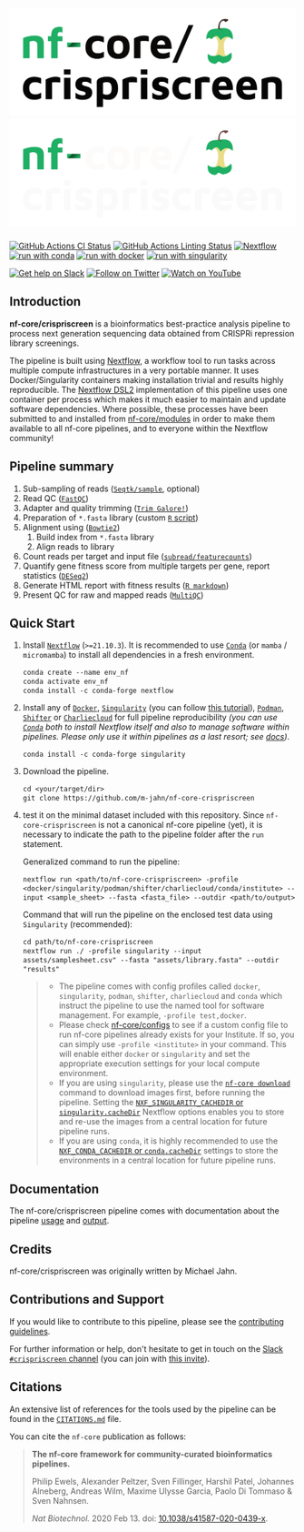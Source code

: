 # ![nf-core/crispriscreen](docs/images/nf-core-crispriscreen_logo_light.png#gh-light-mode-only) ![nf-core/crispriscreen](docs/images/nf-core-crispriscreen_logo_dark.png#gh-dark-mode-only)

<!--
[![AWS CI](https://img.shields.io/badge/CI%20tests-full%20size-FF9900?labelColor=000000&logo=Amazon%20AWS)](https://nf-co.re/crispriscreen/results)
[![Cite with Zenodo](http://img.shields.io/badge/DOI-10.5281/zenodo.XXXXXXX-1073c8?labelColor=000000)](https://doi.org/10.5281/zenodo.XXXXXXX)
-->

[![GitHub Actions CI Status](https://github.com/m-jahn/nf-core-crispriscreen/workflows/nf-core%20CI/badge.svg)](https://github.com/m-jahn/nf-core-crispriscreen/actions?query=workflow%3A%22nf-core+CI%22)
[![GitHub Actions Linting Status](https://github.com/m-jahn/nf-core-crispriscreen/workflows/nf-core%20linting/badge.svg)](https://github.com/m-jahn/nf-core-crispriscreen/actions?query=workflow%3A%22nf-core+linting%22)
[![Nextflow](https://img.shields.io/badge/nextflow%20DSL2-%E2%89%A521.10.3-23aa62.svg?labelColor=000000)](https://www.nextflow.io/)
[![run with conda](http://img.shields.io/badge/run%20with-conda-3EB049?labelColor=000000&logo=anaconda)](https://docs.conda.io/en/latest/)
[![run with docker](https://img.shields.io/badge/run%20with-docker-0db7ed?labelColor=000000&logo=docker)](https://www.docker.com/)
[![run with singularity](https://img.shields.io/badge/run%20with-singularity-1d355c.svg?labelColor=000000)](https://sylabs.io/docs/)

[![Get help on Slack](http://img.shields.io/badge/slack-nf--core%20%23crispriscreen-4A154B?labelColor=000000&logo=slack)](https://nfcore.slack.com/channels/crispriscreen)
[![Follow on Twitter](http://img.shields.io/badge/twitter-%40nf__core-1DA1F2?labelColor=000000&logo=twitter)](https://twitter.com/nf_core)
[![Watch on YouTube](http://img.shields.io/badge/youtube-nf--core-FF0000?labelColor=000000&logo=youtube)](https://www.youtube.com/c/nf-core)

## Introduction

**nf-core/crispriscreen** is a bioinformatics best-practice analysis pipeline to process next generation sequencing data obtained from CRISPRi repression library screenings.

The pipeline is built using [Nextflow](https://www.nextflow.io), a workflow tool to run tasks across multiple compute infrastructures in a very portable manner. It uses Docker/Singularity containers making installation trivial and results highly reproducible. The [Nextflow DSL2](https://www.nextflow.io/docs/latest/dsl2.html) implementation of this pipeline uses one container per process which makes it much easier to maintain and update software dependencies. Where possible, these processes have been submitted to and installed from [nf-core/modules](https://github.com/nf-core/modules) in order to make them available to all nf-core pipelines, and to everyone within the Nextflow community!

<!-- TODO nf-core: Add full-sized test dataset and amend the paragraph below if applicable
On release, automated continuous integration tests run the pipeline on a full-sized dataset on the AWS cloud infrastructure. This ensures that the pipeline runs on AWS, has sensible resource allocation defaults set to run on real-world datasets, and permits the persistent storage of results to benchmark between pipeline releases and other analysis sources. The results obtained from the full-sized test can be viewed on the [nf-core website](https://nf-co.re/crispriscreen/results).
 -->

## Pipeline summary

1. Sub-sampling of reads ([`Seqtk/sample`](https://github.com/lh3/seqtk), optional)
2. Read QC ([`FastQC`](https://www.bioinformatics.babraham.ac.uk/projects/fastqc/))
3. Adapter and quality trimming ([`Trim Galore!`](https://www.bioinformatics.babraham.ac.uk/projects/trim_galore/))
4. Preparation of `*.fasta` library (custom [`R` script](https://cran.r-project.org/))
5. Alignment using ([`Bowtie2`](http://bowtie-bio.sourceforge.net/bowtie2/index.shtml))
   1. Build index from `*.fasta` library
   2. Align reads to library
6. Count reads per target and input file ([`subread/featurecounts`](https://nf-co.re/modules/subread_featurecounts))
7. Quantify gene fitness score from multiple targets per gene, report statistics ([`DESeq2`](https://bioconductor.org/packages/release/bioc/html/DESeq2.html))
8. Generate HTML report with fitness results ([`R markdown`](https://nf-co.re/modules/rmarkdownnotebook))
9. Present QC for raw and mapped reads ([`MultiQC`](http://multiqc.info/))

## Quick Start

1. Install [`Nextflow`](https://www.nextflow.io/docs/latest/getstarted.html#installation) (`>=21.10.3`).
   It is recommended to use [`Conda`](https://conda.io/miniconda.html) (or `mamba` / `micromamba`) to install all dependencies in a fresh environment.

   ```console
   conda create --name env_nf
   conda activate env_nf
   conda install -c conda-forge nextflow
   ```

2. Install any of [`Docker`](https://docs.docker.com/engine/installation/), [`Singularity`](https://www.sylabs.io/guides/3.0/user-guide/) (you can follow [this tutorial](https://singularity-tutorial.github.io/01-installation/)), [`Podman`](https://podman.io/), [`Shifter`](https://nersc.gitlab.io/development/shifter/how-to-use/) or [`Charliecloud`](https://hpc.github.io/charliecloud/) for full pipeline reproducibility _(you can use [`Conda`](https://conda.io/miniconda.html) both to install Nextflow itself and also to manage software within pipelines. Please only use it within pipelines as a last resort; see [docs](https://nf-co.re/usage/configuration#basic-configuration-profiles))_.

   ```console
   conda install -c conda-forge singularity
   ```

3. Download the pipeline.
   
   ```console
   cd <your/target/dir>
   git clone https://github.com/m-jahn/nf-core-crispriscreen
   ```
   
4. test it on the minimal dataset included with this repository. Since `nf-core-crispriscreen` is not a canonical nf-core pipeline (yet), it is necessary to indicate the path to the pipeline folder after the `run` statement.

   Generalized command to run the pipeline:

   ```console
   nextflow run <path/to/nf-core-crispriscreen> -profile <docker/singularity/podman/shifter/charliecloud/conda/institute> --input <sample_sheet> --fasta <fasta_file> --outdir <path/to/output>
   ```

   Command that will run the pipeline on the enclosed test data using `Singularity` (recommended):

   ```console
   cd path/to/nf-core-crispriscreen
   nextflow run ./ -profile singularity --input assets/samplesheet.csv" --fasta "assets/library.fasta" --outdir "results"
   ```

   > - The pipeline comes with config profiles called `docker`, `singularity`, `podman`, `shifter`, `charliecloud` and `conda` which instruct the pipeline to use the named tool for software management. For example, `-profile test,docker`.
   > - Please check [nf-core/configs](https://github.com/nf-core/configs#documentation) to see if a custom config file to run nf-core pipelines already exists for your Institute. If so, you can simply use `-profile <institute>` in your command. This will enable either `docker` or `singularity` and set the appropriate execution settings for your local compute environment.
   > - If you are using `singularity`, please use the [`nf-core download`](https://nf-co.re/tools/#downloading-pipelines-for-offline-use) command to download images first, before running the pipeline. Setting the [`NXF_SINGULARITY_CACHEDIR` or `singularity.cacheDir`](https://www.nextflow.io/docs/latest/singularity.html?#singularity-docker-hub) Nextflow options enables you to store and re-use the images from a central location for future pipeline runs.
   > - If you are using `conda`, it is highly recommended to use the [`NXF_CONDA_CACHEDIR` or `conda.cacheDir`](https://www.nextflow.io/docs/latest/conda.html) settings to store the environments in a central location for future pipeline runs.


## Documentation

<!-- TODO: Add links to main nf-core website if published, e.g. [usage](https://nf-co.re/crispriscreen/usage) -->

The nf-core/crispriscreen pipeline comes with documentation about the pipeline [usage](https://m-jahn.github.io/nf-core-crispriscreen/usage) and [output](https://m-jahn.github.io/nf-core-crispriscreen/output).

## Credits

nf-core/crispriscreen was originally written by Michael Jahn.

## Contributions and Support

If you would like to contribute to this pipeline, please see the [contributing guidelines](.github/CONTRIBUTING.md).

For further information or help, don't hesitate to get in touch on the [Slack `#crispriscreen` channel](https://nfcore.slack.com/channels/crispriscreen) (you can join with [this invite](https://nf-co.re/join/slack)).

## Citations

<!-- TODO nf-core: Add citation for pipeline after first release. Uncomment lines below and update Zenodo doi and badge at the top of this file. -->
<!-- If you use  nf-core/crispriscreen for your analysis, please cite it using the following doi: [10.5281/zenodo.XXXXXX](https://doi.org/10.5281/zenodo.XXXXXX) -->

<!-- TODO nf-core: Add bibliography of tools and data used in your pipeline -->

An extensive list of references for the tools used by the pipeline can be found in the [`CITATIONS.md`](CITATIONS.md) file.

You can cite the `nf-core` publication as follows:

> **The nf-core framework for community-curated bioinformatics pipelines.**
>
> Philip Ewels, Alexander Peltzer, Sven Fillinger, Harshil Patel, Johannes Alneberg, Andreas Wilm, Maxime Ulysse Garcia, Paolo Di Tommaso & Sven Nahnsen.
>
> _Nat Biotechnol._ 2020 Feb 13. doi: [10.1038/s41587-020-0439-x](https://dx.doi.org/10.1038/s41587-020-0439-x).
